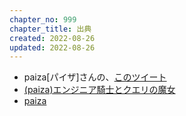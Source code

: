 ```yaml
---
chapter_no: 999
chapter_title: 出典
created: 2022-08-26
updated: 2022-08-26
---
```

- paiza[パイザ]さんの、[このツイート](https://twitter.com/paiza_official/status/1561548718083489792)
- [(paiza)エンジニア騎士とクエリの魔女](https://paiza.jp/code_and_sql/)
- [paiza](https://paiza.jp/)
